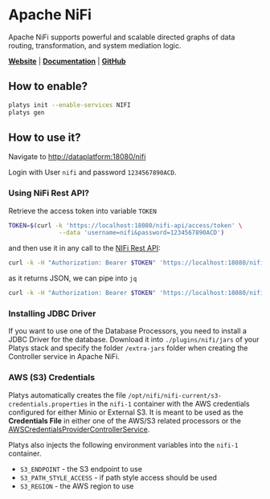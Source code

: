 # Apache NiFi

Apache NiFi supports powerful and scalable directed graphs of data routing, transformation, and system mediation logic.

**[Website](https://nifi.apache.org/)** | **[Documentation](https://nifi.apache.org/docs.html)** | **[GitHub](https://github.com/apache/nifi)**

## How to enable?

```bash
platys init --enable-services NIFI
platys gen
```

## How to use it?

Navigate to <http://dataplatform:18080/nifi>

Login with User `nifi` and password `1234567890ACD`.

### Using NiFi Rest API?

Retrieve the access token into variable `TOKEN`

```bash
TOKEN=$(curl -k 'https://localhost:18080/nifi-api/access/token' \
              --data 'username=nifi&password=1234567890ACD')
```

and then use it in any call to the [NIFi Rest API](https://nifi.apache.org/docs/nifi-docs/rest-api/index.html):

```bash
curl -k -H "Authorization: Bearer $TOKEN" 'https://localhost:18080/nifi-api/flow/current-user'  
```

as it returns JSON, we can pipe into `jq`

```bash
curl -k -H "Authorization: Bearer $TOKEN" 'https://localhost:18080/nifi-api/flow/current-user' | jq
```

### Installing JDBC Driver

If you want to use one of the Database Processors, you need to install a JDBC Driver for the database. Download it into `./plugins/nifi/jars` of your Platys stack and specify the folder `/extra-jars` folder when creating the Controller service in Apache NiFi.

### AWS (S3) Credentials

Platys automatically creates the file `/opt/nifi/nifi-current/s3-credentials.properties` in the `nifi-1` container with the AWS credentials configured for either Minio or External S3. It is meant to be used as the **Credentials File** in either one of the AWS/S3 related processors or the [AWSCredentialsProviderControllerService](https://nifi.apache.org/docs/nifi-docs/components/org.apache.nifi/nifi-aws-nar/latest/org.apache.nifi.processors.aws.credentials.provider.service.AWSCredentialsProviderControllerService/index.html).

Platys also injects the following environment variables into the `nifi-1` container.

* `S3_ENDPOINT` - the S3 endpoint to use
* `S3_PATH_STYLE_ACCESS` - if path style access should be used
* `S3_REGION` - the AWS region to use
